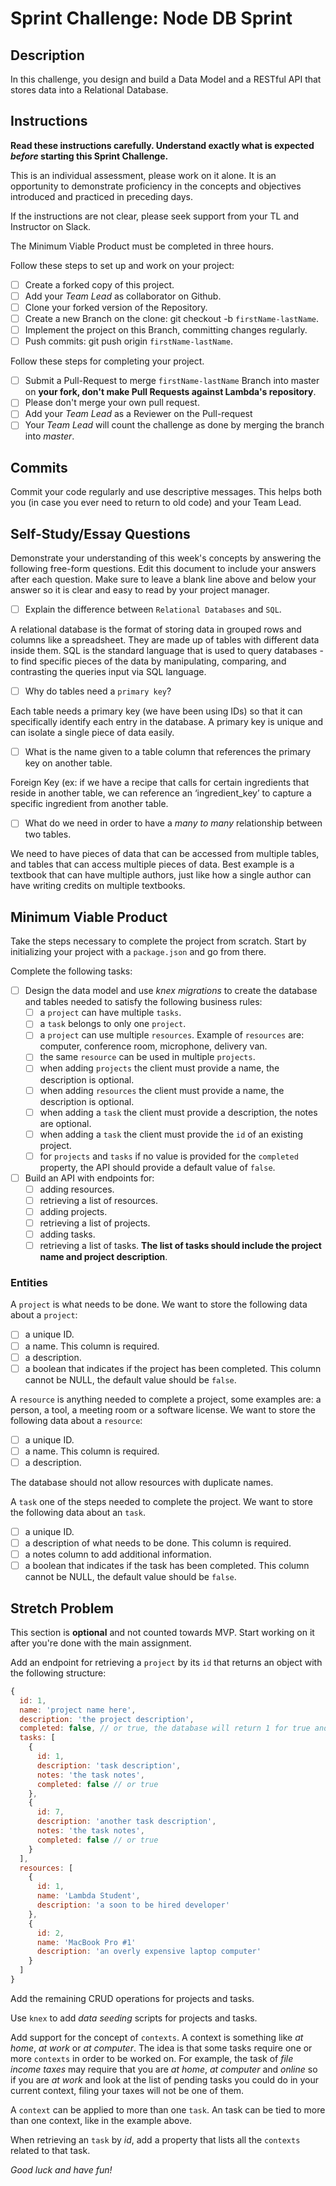 # Sprint Challenge: Node DB Sprint

## Description

In this challenge, you design and build a Data Model and a RESTful API that
stores data into a Relational Database.

## Instructions

**Read these instructions carefully. Understand exactly what is expected
_before_ starting this Sprint Challenge.**

This is an individual assessment, please work on it alone. It is an opportunity
to demonstrate proficiency in the concepts and objectives introduced and
practiced in preceding days.

If the instructions are not clear, please seek support from your TL and
Instructor on Slack.

The Minimum Viable Product must be completed in three hours.

Follow these steps to set up and work on your project:

-  [ ] Create a forked copy of this project.
-  [ ] Add your _Team Lead_ as collaborator on Github.
-  [ ] Clone your forked version of the Repository.
-  [ ] Create a new Branch on the clone: git checkout -b `firstName-lastName`.
-  [ ] Implement the project on this Branch, committing changes regularly.
-  [ ] Push commits: git push origin `firstName-lastName`.

Follow these steps for completing your project.

-  [ ] Submit a Pull-Request to merge `firstName-lastName` Branch into master on
       **your fork, don't make Pull Requests against Lambda's repository**.
-  [ ] Please don't merge your own pull request.
-  [ ] Add your _Team Lead_ as a Reviewer on the Pull-request
-  [ ] Your _Team Lead_ will count the challenge as done by merging the branch
       into _master_.

## Commits

Commit your code regularly and use descriptive messages. This helps both you (in
case you ever need to return to old code) and your Team Lead.

## Self-Study/Essay Questions

Demonstrate your understanding of this week's concepts by answering the
following free-form questions. Edit this document to include your answers after
each question. Make sure to leave a blank line above and below your answer so it
is clear and easy to read by your project manager.

-  [ ] Explain the difference between `Relational Databases` and `SQL`.

A relational database is the format of storing data in grouped rows and columns
like a spreadsheet. They are made up of tables with different data inside them.
SQL is the standard language that is used to query databases - to find specific
pieces of the data by manipulating, comparing, and contrasting the queries input
via SQL language.

-  [ ] Why do tables need a `primary key`?

Each table needs a primary key (we have been using IDs) so that it can
specifically identify each entry in the database. A primary key is unique and
can isolate a single piece of data easily.

-  [ ] What is the name given to a table column that references the primary key
       on another table.

Foreign Key (ex: if we have a recipe that calls for certain ingredients that
reside in another table, we can reference an ‘ingredient_key’ to capture a
specific ingredient from another table.

-  [ ] What do we need in order to have a _many to many_ relationship between
       two tables.

We need to have pieces of data that can be accessed from multiple tables, and
tables that can access multiple pieces of data. Best example is a textbook that
can have multiple authors, just like how a single author can have writing
credits on multiple textbooks.

## Minimum Viable Product

Take the steps necessary to complete the project from scratch. Start by
initializing your project with a `package.json` and go from there.

Complete the following tasks:

-  [ ] Design the data model and use _knex migrations_ to create the database
       and tables needed to satisfy the following business rules:
   -  [ ] a `project` can have multiple `tasks`.
   -  [ ] a `task` belongs to only one `project`.
   -  [ ] a `project` can use multiple `resources`. Example of `resources` are:
          computer, conference room, microphone, delivery van.
   -  [ ] the same `resource` can be used in multiple `projects`.
   -  [ ] when adding `projects` the client must provide a name, the description
          is optional.
   -  [ ] when adding `resources` the client must provide a name, the
          description is optional.
   -  [ ] when adding a `task` the client must provide a description, the notes
          are optional.
   -  [ ] when adding a `task` the client must provide the `id` of an existing
          project.
   -  [ ] for `projects` and `tasks` if no value is provided for the `completed`
          property, the API should provide a default value of `false`.
-  [ ] Build an API with endpoints for:
   -  [ ] adding resources.
   -  [ ] retrieving a list of resources.
   -  [ ] adding projects.
   -  [ ] retrieving a list of projects.
   -  [ ] adding tasks.
   -  [ ] retrieving a list of tasks. **The list of tasks should include the
          project name and project description**.

### Entities

A `project` is what needs to be done. We want to store the following data about
a `project`:

-  [ ] a unique ID.
-  [ ] a name. This column is required.
-  [ ] a description.
-  [ ] a boolean that indicates if the project has been completed. This column
       cannot be NULL, the default value should be `false`.

A `resource` is anything needed to complete a project, some examples are: a
person, a tool, a meeting room or a software license. We want to store the
following data about a `resource`:

-  [ ] a unique ID.
-  [ ] a name. This column is required.
-  [ ] a description.

The database should not allow resources with duplicate names.

A `task` one of the steps needed to complete the project. We want to store the
following data about an `task`.

-  [ ] a unique ID.
-  [ ] a description of what needs to be done. This column is required.
-  [ ] a notes column to add additional information.
-  [ ] a boolean that indicates if the task has been completed. This column
       cannot be NULL, the default value should be `false`.

## Stretch Problem

This section is **optional** and not counted towards MVP. Start working on it
after you're done with the main assignment.

Add an endpoint for retrieving a `project` by its `id` that returns an object
with the following structure:

```js
{
  id: 1,
  name: 'project name here',
  description: 'the project description',
  completed: false, // or true, the database will return 1 for true and 0 for false, extra code is required to convert a 1 to true and a 0 to false.
  tasks: [
    {
      id: 1,
      description: 'task description',
      notes: 'the task notes',
      completed: false // or true
    },
    {
      id: 7,
      description: 'another task description',
      notes: 'the task notes',
      completed: false // or true
    }
  ],
  resources: [
    {
      id: 1,
      name: 'Lambda Student',
      description: 'a soon to be hired developer'
    },
    {
      id: 2,
      name: 'MacBook Pro #1'
      description: 'an overly expensive laptop computer'
    }
  ]
}
```

Add the remaining CRUD operations for projects and tasks.

Use `knex` to add _data seeding_ scripts for projects and tasks.

Add support for the concept of `contexts`. A context is something like _at
home_, _at work_ or _at computer_. The idea is that some tasks require one or
more `contexts` in order to be worked on. For example, the task of _file income
taxes_ may require that you are _at home_, _at computer_ and _online_ so if you
are _at work_ and look at the list of pending tasks you could do in your current
context, filing your taxes will not be one of them.

A `context` can be applied to more than one `task`. An task can be tied to more
than one context, like in the example above.

When retrieving an `task` by _id_, add a property that lists all the `contexts`
related to that task.

_Good luck and have fun!_
